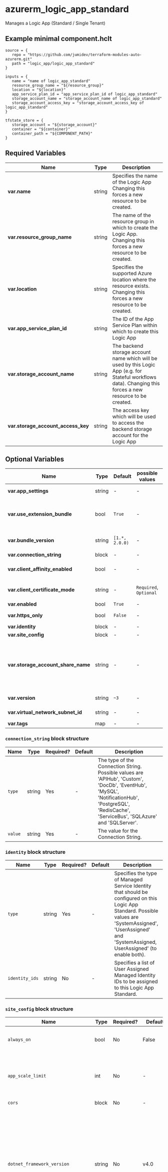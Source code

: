 # azurerm_logic_app_standard

Manages a Logic App (Standard / Single Tenant)

## Example minimal component.hclt

```hcl
source = {
   repo = "https://github.com/jumidev/terraform-modules-auto-azurerm.git" 
   path = "logic_app/logic_app_standard" 
}

inputs = {
   name = "name of logic_app_standard" 
   resource_group_name = "${resource_group}" 
   location = "${location}" 
   app_service_plan_id = "app_service_plan_id of logic_app_standard" 
   storage_account_name = "storage_account_name of logic_app_standard" 
   storage_account_access_key = "storage_account_access_key of logic_app_standard" 
}

tfstate_store = {
   storage_account = "${storage_account}" 
   container = "${container}" 
   container_path = "${COMPONENT_PATH}" 
}

```

## Required Variables

| Name | Type |  Description |
| ---- | --------- |  ----------- |
| **var.name** | string |  Specifies the name of the Logic App Changing this forces a new resource to be created. | 
| **var.resource_group_name** | string |  The name of the resource group in which to create the Logic App. Changing this forces a new resource to be created. | 
| **var.location** | string |  Specifies the supported Azure location where the resource exists. Changing this forces a new resource to be created. | 
| **var.app_service_plan_id** | string |  The ID of the App Service Plan within which to create this Logic App | 
| **var.storage_account_name** | string |  The backend storage account name which will be used by this Logic App (e.g. for Stateful workflows data). Changing this forces a new resource to be created. | 
| **var.storage_account_access_key** | string |  The access key which will be used to access the backend storage account for the Logic App | 

## Optional Variables

| Name | Type |  Default  |  possible values |  Description |
| ---- | --------- |  ----------- | ----------- | ----------- |
| **var.app_settings** | string |  -  |  -  |  A map of key-value pairs for [App Settings](https://docs.microsoft.com/azure/azure-functions/functions-app-settings) and custom values. | 
| **var.use_extension_bundle** | bool |  `True`  |  -  |  Should the logic app use the bundled extension package? If true, then application settings for `AzureFunctionsJobHost__extensionBundle__id` and `AzureFunctionsJobHost__extensionBundle__version` will be created. Defaults to `true`. | 
| **var.bundle_version** | string |  `[1.*, 2.0.0)`  |  -  |  If `use_extension_bundle` then controls the allowed range for bundle versions. Defaults to `[1.*, 2.0.0)`. | 
| **var.connection_string** | block |  -  |  -  |  An `connection_string` block. | 
| **var.client_affinity_enabled** | bool |  -  |  -  |  Should the Logic App send session affinity cookies, which route client requests in the same session to the same instance? | 
| **var.client_certificate_mode** | string |  -  |  `Required`, `Optional`  |  The mode of the Logic App's client certificates requirement for incoming requests. Possible values are `Required` and `Optional`. | 
| **var.enabled** | bool |  `True`  |  -  |  Is the Logic App enabled? Defaults to `true`. | 
| **var.https_only** | bool |  `False`  |  -  |  Can the Logic App only be accessed via HTTPS? Defaults to `false`. | 
| **var.identity** | block |  -  |  -  |  An `identity` block. | 
| **var.site_config** | block |  -  |  -  |  A `site_config` object as defined below. | 
| **var.storage_account_share_name** | string |  -  |  -  |  The name of the share used by the logic app, if you want to use a custom name. This corresponds to the WEBSITE_CONTENTSHARE appsetting, which this resource will create for you. If you don't specify a name, then this resource will generate a dynamic name. This setting is useful if you want to provision a storage account and create a share using azurerm_storage_share | 
| **var.version** | string |  `~3`  |  -  |  The runtime version associated with the Logic App. Defaults to `~3`. | 
| **var.virtual_network_subnet_id** | string |  -  |  -  |  The subnet id which will be used by this resource for [regional virtual network integration](https://docs.microsoft.com/en-us/azure/app-service/overview-vnet-integration#regional-virtual-network-integration). | 
| **var.tags** | map |  -  |  -  |  A mapping of tags to assign to the resource. | 

### `connection_string` block structure

| Name | Type | Required? | Default | Description |
| ---- | ---- | --------- | ------- | ----------- |
| `type` | string | Yes | - | The type of the Connection String. Possible values are 'APIHub', 'Custom', 'DocDb', 'EventHub', 'MySQL', 'NotificationHub', 'PostgreSQL', 'RedisCache', 'ServiceBus', 'SQLAzure' and 'SQLServer'. |
| `value` | string | Yes | - | The value for the Connection String. |

### `identity` block structure

| Name | Type | Required? | Default | Description |
| ---- | ---- | --------- | ------- | ----------- |
| `type` | string | Yes | - | Specifies the type of Managed Service Identity that should be configured on this Logic App Standard. Possible values are 'SystemAssigned', 'UserAssigned' and 'SystemAssigned, UserAssigned' (to enable both). |
| `identity_ids` | string | No | - | Specifies a list of User Assigned Managed Identity IDs to be assigned to this Logic App Standard. |

### `site_config` block structure

| Name | Type | Required? | Default | Description |
| ---- | ---- | --------- | ------- | ----------- |
| `always_on` | bool | No | False | Should the Logic App be loaded at all times? Defaults to 'false'. |
| `app_scale_limit` | int | No | - | The number of workers this Logic App can scale out to. Only applicable to apps on the Consumption and Premium plan. |
| `cors` | block | No | - | A 'cors' block. |
| `dotnet_framework_version` | string | No | v4.0 | The version of the .NET framework's CLR used in this Logic App Possible values are 'v4.0' (including .NET Core 2.1 and 3.1), 'v5.0' and 'v6.0'. [For more information on which .NET Framework version to use based on the runtime version you're targeting - please see this table](https://docs.microsoft.com/azure/azure-functions/functions-dotnet-class-library#supported-versions). Defaults to 'v4.0'. |
| `elastic_instance_minimum` | int | No | - | The number of minimum instances for this Logic App Only affects apps on the Premium plan. |
| `ftps_state` | string | No | AllAllowed | State of FTP / FTPS service for this Logic App Possible values include: 'AllAllowed', 'FtpsOnly' and 'Disabled'. Defaults to 'AllAllowed'. |
| `health_check_path` | string | No | - | Path which will be checked for this Logic App health. |
| `http2_enabled` | bool | No | False | Specifies whether or not the HTTP2 protocol should be enabled. Defaults to 'false'. |
| `ip_restriction` | block | No | - | A list of 'ip_restriction' objects representing IP restrictions as defined below. |
| `scm_ip_restriction` | block | No | - | A list of 'scm_ip_restriction' objects representing SCM IP restrictions as defined below. |
| `scm_use_main_ip_restriction` | bool | No | False | Should the Logic App 'ip_restriction' configuration be used for the SCM too. Defaults to 'false'. |
| `scm_min_tls_version` | string | No | - | Configures the minimum version of TLS required for SSL requests to the SCM site. Possible values are '1.0', '1.1' and '1.2'. |
| `scm_type` | string | No | None | The type of Source Control used by the Logic App in use by the Windows Function App. Defaults to 'None'. Possible values are: 'BitbucketGit', 'BitbucketHg', 'CodePlexGit', 'CodePlexHg', 'Dropbox', 'ExternalGit', 'ExternalHg', 'GitHub', 'LocalGit', 'None', 'OneDrive', 'Tfs', 'VSO', and 'VSTSRM' |
| `linux_fx_version` | string | No | - | Linux App Framework and version for the AppService, e.g. 'DOCKER|(golang:latest)'. Setting this value will also set the 'kind' of application deployed to 'functionapp,linux,container,workflowapp' |
| `min_tls_version` | string | No | 1.2 | The minimum supported TLS version for the Logic App Possible values are '1.0', '1.1', and '1.2'. Defaults to '1.2' for new Logic Apps. |
| `pre_warmed_instance_count` | int | No | - | The number of pre-warmed instances for this Logic App Only affects apps on the Premium plan. |
| `runtime_scale_monitoring_enabled` | bool | No | False | Should Runtime Scale Monitoring be enabled?. Only applicable to apps on the Premium plan. Defaults to 'false'. |
| `use_32_bit_worker_process` | bool | No | True | Should the Logic App run in 32 bit mode, rather than 64 bit mode? Defaults to 'true'. |
| `vnet_route_all_enabled` | bool | No | - | Should all outbound traffic to have Virtual Network Security Groups and User Defined Routes applied. |
| `websockets_enabled` | bool | No | - | Should WebSockets be enabled? |



## Outputs

| Name | Type | Sensitive? | Description |
| ---- | ---- | --------- | --------- |
| **id** | string | No  | The ID of the Logic App | 
| **custom_domain_verification_id** | string | No  | An identifier used by App Service to perform domain ownership verification via DNS TXT record. | 
| **default_hostname** | string | No  | The default hostname associated with the Logic App - such as `mysite.azurewebsites.net` | 
| **outbound_ip_addresses** | string | No  | A comma separated list of outbound IP addresses - such as `52.23.25.3,52.143.43.12` | 
| **possible_outbound_ip_addresses** | string | No  | A comma separated list of outbound IP addresses - such as `52.23.25.3,52.143.43.12,52.143.43.17` - not all of which are necessarily in use. Superset of `outbound_ip_addresses`. | 
| **identity** | block | No  | An `identity` block, which contains the Managed Service Identity information for this App Service. | 
| **site_credential** | block | No  | A `site_credential` block, which contains the site-level credentials used to publish to this App Service. | 
| **kind** | string | No  | The Logic App kind - will be `functionapp,workflowapp` | 
| **principal_id** | string | No  | The Principal ID for the Service Principal associated with the Managed Service Identity of this App Service. | 
| **tenant_id** | string | No  | The Tenant ID for the Service Principal associated with the Managed Service Identity of this App Service. | 
| **username** | string | No  | The username which can be used to publish to this App Service | 
| **password** | string | No  | The password associated with the username, which can be used to publish to this App Service. | 
| **auto_swap_slot_name** | string | No  | The Auto-swap slot name. | 

Additionally, all variables are provided as outputs.
